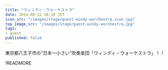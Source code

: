 ```yaml
---
title: "ウィンディ・ウォーケストラ"
date: 2014-08-22 20:18 JST
icon_src: "/images/stage/guest-windy-worchestra.icon.jpg"
top_image_src: "/images/stage/guest-windy-worchestra.jpg"
tags:
- guest
published: false
---
```

東京都八王子市の&quot;日本一小さい&quot;吹奏楽団「ウィンディ・ウォーケストラ」！！

!READMORE